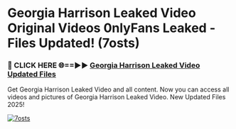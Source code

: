 # Georgia Harrison Leaked Video Original Videos 0nlyFans Leaked - Files Updated! (7osts)

<h3>🔴 CLICK HERE 🌐==►► <a href="https://tinyurl.com/x26r9saj" rel="nofollow">Georgia Harrison Leaked Video Updated Files</a></h3>

Get Georgia Harrison Leaked Video and all content. Now you can access all videos and pictures of Georgia Harrison Leaked Video. New Updated Files 2025!

[![7osts](https://i.imgur.com/LkgZPqh.gif)](https://tinyurl.com/x26r9saj)
